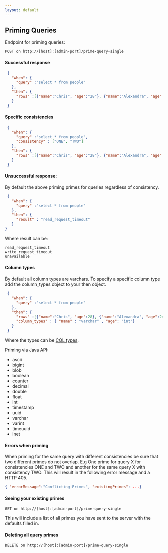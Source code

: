 ```yaml
---
layout: default
---
```

## Priming Queries

Endpoint for priming queries:

```
POST on http://[host]:[admin-port]/prime-query-single
```


#### Successful response

```json
 {
   "when": {
     "query" :"select * from people"
   },
   "then": {
     "rows" :[{"name":"Chris", "age":"28"}, {"name":"Alexandra", "age":"24"}]
   }
 }
```


#### Specific consistencies

```json
 {
   "when": {
     "query" :"select * from people",
     "consistency" : ["ONE", "TWO"]
   },
   "then": {
     "rows" :[{"name":"Chris", "age":"28"}, {"name":"Alexandra", "age":"24"}]
   }
 }  
```

#### Unsuccessful response:

By default the above priming primes for queries regardless of consistency.

```json
 {
   "when": {
     "query" :"select * from people"
   },
   "then": {
     "result" : "read_request_timeout"
   }
}
```

Where result can be:

```
read_request_timeout
write_request_timeout
unavailable
```


#### Column types

By default all column types are varchars. To specify a specific column type add the column_types object to your then object.

```json
 {
   "when": {
     "query" :"select * from people"
   },
   "then": {
     "rows" :[{"name":"Chris", "age":28}, {"name":"Alexandra", "age":24}] ,
     "column_types" : { "name" : "varchar" , "age": "int"}
   }
 }
```

Where the types can be [CQL types](http://www.datastax.com/documentation/cql/3.1/cql/cql_reference/cql_data_types_c.html).

Priming via Java API:

* ascii
* bigint
* blob
* boolean
* counter
* decimal
* double
* float
* int
* timestamp
* uuid
* varchar
* varint
* timeuuid
* inet

#### Errors when priming

When priming for the same query with different consistencies be sure that two different primes do not overlap. E.g One prime for query X for consistencies ONE and TWO and another for the same query X with consistency TWO. This will result in the following error message and a HTTP 405.

```json
{ "errorMessage":"Conflicting Primes", "existingPrimes": ...}
```

#### Seeing your existing primes

```
GET on http://[host]:[admin-port]/prime-query-single
```

This will include a list of all primes you have sent to the server with the defaults filled in.

#### Deleting all query primes

```
DELETE on http://[host]:[admin-port]/prime-query-single
```

